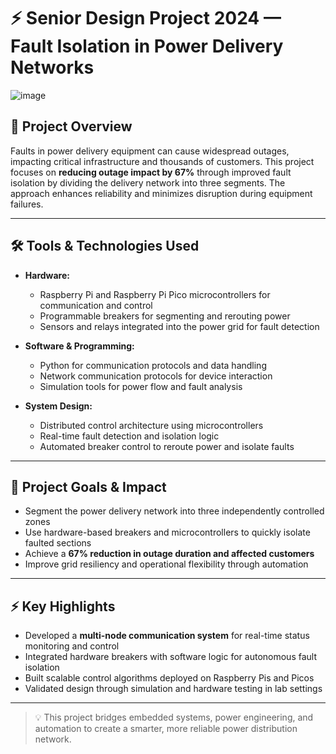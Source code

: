 # ⚡ Senior Design Project 2024 — Fault Isolation in Power Delivery Networks

![image](https://github.com/user-attachments/assets/480ea5a1-8b1e-4e98-a365-88df495c1dec)

## 🔌 Project Overview  
Faults in power delivery equipment can cause widespread outages, impacting critical infrastructure and thousands of customers. This project focuses on **reducing outage impact by 67%** through improved fault isolation by dividing the delivery network into three segments. The approach enhances reliability and minimizes disruption during equipment failures.

---

## 🛠️ Tools & Technologies Used

- **Hardware:**  
  - Raspberry Pi and Raspberry Pi Pico microcontrollers for communication and control  
  - Programmable breakers for segmenting and rerouting power  
  - Sensors and relays integrated into the power grid for fault detection  

- **Software & Programming:**  
  - Python for communication protocols and data handling  
  - Network communication protocols for device interaction  
  - Simulation tools for power flow and fault analysis 

- **System Design:**  
  - Distributed control architecture using microcontrollers  
  - Real-time fault detection and isolation logic  
  - Automated breaker control to reroute power and isolate faults  

---

## 🎯 Project Goals & Impact  

- Segment the power delivery network into three independently controlled zones  
- Use hardware-based breakers and microcontrollers to quickly isolate faulted sections  
- Achieve a **67% reduction in outage duration and affected customers**  
- Improve grid resiliency and operational flexibility through automation  

---

## ⚡ Key Highlights

- Developed a **multi-node communication system** for real-time status monitoring and control  
- Integrated hardware breakers with software logic for autonomous fault isolation  
- Built scalable control algorithms deployed on Raspberry Pis and Picos  
- Validated design through simulation and hardware testing in lab settings  

---

> 💡 This project bridges embedded systems, power engineering, and automation to create a smarter, more reliable power distribution network.
